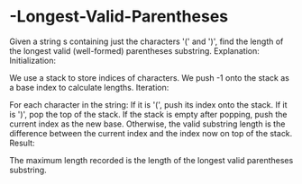 # -Longest-Valid-Parentheses
Given a string s containing just the characters '(' and ')', find the length of the longest valid (well-formed) parentheses substring.
Explanation:
Initialization:

We use a stack to store indices of characters.
We push -1 onto the stack as a base index to calculate lengths.
Iteration:

For each character in the string:
If it is '(', push its index onto the stack.
If it is ')', pop the top of the stack.
If the stack is empty after popping, push the current index as the new base.
Otherwise, the valid substring length is the difference between the current index and the index now on top of the stack.
Result:

The maximum length recorded is the length of the longest valid parentheses substring.
